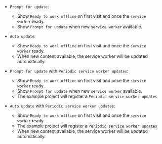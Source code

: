 - `Prompt for update`:

  - Show `Ready to work offline` on first visit and once the `service worker` ready.
  - Show `Prompt for update` when new `service worker` available.

- `Auto update`:

  - Show `Ready to work offline` on first visit and once the `service worker` ready.
  - When new content available, the service worker will be updated automatically.

- `Prompt for update` with `Periodic service worker updates`:

  - Show `Ready to work offline` on first visit and once the `service worker` ready.
  - Show `Prompt for update` when new `service worker` available.
  - The example project will register a `Periodic service worker updates`

- `Auto update` with `Periodic service worker updates`:
  - Show `Ready to work offline` on first visit and once the `service worker` ready.
  - The example project will register a `Periodic service worker updates`
  - When new content available, the service worker will be updated automatically.
